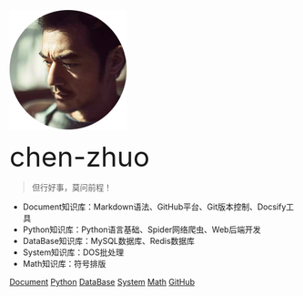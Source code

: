 ![logo](image/avatar.jpg)

<font size="10">chen-zhuo</font>

> 但行好事，莫问前程！

* Document知识库：Markdown语法、GitHub平台、Git版本控制、Docsify工具
* Python知识库：Python语言基础、Spider网络爬虫、Web后端开发
* DataBase知识库：MySQL数据库、Redis数据库
* System知识库：DOS批处理
* Math知识库：符号排版

[Document](https://chen-zhuo.github.io/Document/) [Python](https://chen-zhuo.github.io/Python/) [DataBase](https://chen-zhuo.github.io/DataBase/) [System](https://chen-zhuo.github.io/System/) [Math](https://chen-zhuo.github.io/Math/) [GitHub](https://github.com/chen-zhuo)


